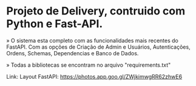# Projeto de Delivery, contruido com Python e Fast-API.

» O sistema esta completo com as funcionalidades mais recentes do FastAPI. 
  Com as opções de Criação de Admin e Usuários, Autenticações, Ordens, Schemas, Dependencias e Banco de Dados.

» Todas a bibliotecas se encontram no arquivo "requirements.txt"

Link: Layout FastAPI: https://photos.app.goo.gl/ZWjkimwgRR62zhwE6
